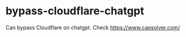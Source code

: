 # bypass-cloudflare-chatgpt
Can bypass Cloudflare on chatgpt. Check https://www.capsolver.com/ 
                                                                                                                                                                                      
